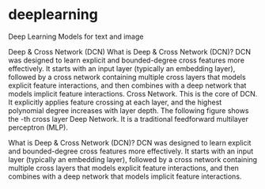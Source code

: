 # deeplearning
Deep Learning Models for text and image

Deep & Cross Network (DCN)
What is Deep & Cross Network (DCN)? DCN was designed to learn explicit and bounded-degree cross features more effectively. It starts with an input layer (typically an embedding layer), followed by a cross network containing multiple cross layers that models explicit feature interactions, and then combines with a deep network that models implicit feature interactions.
Cross Network. This is the core of DCN. It explicitly applies feature crossing at each layer, and the highest polynomial degree increases with layer depth. The following figure shows the 
-th cross layer
Deep Network. It is a traditional feedforward multilayer perceptron (MLP).

What is Deep & Cross Network (DCN)? DCN was designed to learn explicit and bounded-degree cross features more effectively. It starts with an input layer (typically an embedding layer), followed by a cross network containing multiple cross layers that models explicit feature interactions, and then combines with a deep network that models implicit feature interactions.

